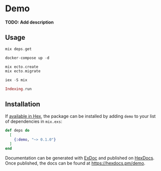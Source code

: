 # Demo

**TODO: Add description**

## Usage

```elixir
mix deps.get

docker-compose up -d

mix ecto.create
mix ecto.migrate

iex -S mix

Indexing.run
```

## Installation

If [available in Hex](https://hex.pm/docs/publish), the package can be installed
by adding `demo` to your list of dependencies in `mix.exs`:

```elixir
def deps do
  [
    {:demo, "~> 0.1.0"}
  ]
end
```

Documentation can be generated with [ExDoc](https://github.com/elixir-lang/ex_doc)
and published on [HexDocs](https://hexdocs.pm). Once published, the docs can
be found at <https://hexdocs.pm/demo>.

